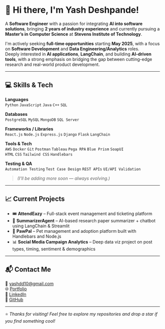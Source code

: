 # 👋 Hi there, I'm Yash Deshpande!

A **Software Engineer** with a passion for integrating **AI into software solutions**, bringing **2 years of industry experience** and currently pursuing a **Master’s in Computer Science** at **Stevens Institute of Technology**.

I'm actively seeking **full-time opportunities** starting **May 2025**, with a focus on **Software Development** and **Data Engineering/Analytics** roles.  
Deeply interested in **AI applications**, **LangChain**, and building **AI-driven tools**, with a strong emphasis on bridging the gap between cutting-edge research and real-world product development.

---

## 💻 Skills & Tech

**Languages**  
`Python` `JavaScript` `Java` `C++` `SQL`

**Databases**  
`PostgreSQL` `MySQL` `MongoDB` `SQL Server`

**Frameworks / Libraries**  
`React.js` `Node.js` `Express.js` `Django` `Flask` `LangChain`

**Tools & Tech**  
`AWS` `Docker` `Git` `Postman` `Tableau` `Pega RPA` `Blue Prism` `SoapUI`  
`HTML` `CSS` `Tailwind CSS` `Handlebars`

**Testing & QA**  
`Automation Testing` `Test Case Design` `REST APIs` `UI/API Validation`

> *(I'll be adding more soon — always evolving.)*

---

## 📈 Current Projects

- 🎟️ **AttendEazy** – Full-stack event management and ticketing platform  
- 🧠 **SummarizerAgent** – AI-based research paper summarizer + chatbot using LangChain & Streamlit  
- 🐾 **PawPal** – Pet management and adoption platform built with Handlebars and Node.js  
- 📊 **Social Media Campaign Analytics** – Deep data viz project on post types, timing, sentiment & demographics

---

## 📬 Contact Me

📧 yashdd10@gmail.com  
🌐 [Portfolio](https://yashdd.github.io/Portfolio-Website)  
💼 [LinkedIn](https://www.linkedin.com/in/yash-deshpande-70827417b)  
🐙 [GitHub](https://github.com/yashdd)

---

⭐ *Thanks for visiting! Feel free to explore my repositories and drop a star if you find something cool!*
